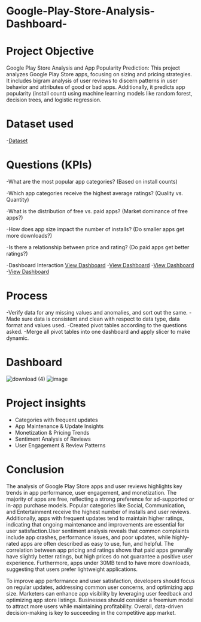 # Google-Play-Store-Analysis-Dashboard-
# Project Objective
Google Play Store Analysis and App Popularity Prediction: This project analyzes Google Play Store apps, focusing on sizing and pricing strategies. It includes bigram analysis of user reviews to discern patterns in user behavior and attributes of good or bad apps. Additionally, it predicts app popularity (install count) using machine learning models like random forest, decision trees, and logistic regression. ​
# Dataset used
-<a href="https://www.kaggle.com/code/odins0n/play-store-app-reviews-scrapper-daily-update">Dataset</a>

# Questions (KPIs)

-What are the most popular app categories? (Based on install counts)

-Which app categories receive the highest average ratings? (Quality vs. Quantity)

-What is the distribution of free vs. paid apps? (Market dominance of free apps?)

-How does app size impact the number of installs? (Do smaller apps get more downloads?)

-Is there a relationship between price and rating? (Do paid apps get better ratings?)

-Dashboard Interaction <a href="https://github.com/Kaviya-Analyst/Data-Analyst-Dashboard-/blob/main/download%20(1).png">View Dashboard</a>
-<a href="https://github.com/Kaviya-Analyst/Data-Analyst-Dashboard-/blob/main/download%20(2).png">View Dashboard</a>
-<a href="https://github.com/Kaviya-Analyst/Data-Analyst-Dashboard-/blob/main/download%20(3).png">View Dashboard</a>
-<a href="https://github.com/Kaviya-Analyst/Data-Analyst-Dashboard-/blob/main/download%20(4).png">View Dashboard</a>

# Process

-Verify data for any missing values and anomalies, and sort out the same.
-Made sure data is consistent and clean with respect to data type, data format and values used.
-Created pivot tables according to the questions asked.
-Merge all pivot tables into one dashboard and apply slicer to make dynamic.

# Dashboard

![download (4)](https://github.com/user-attachments/assets/b94b8343-ffb0-4034-bb41-e7ceed84e21b)
![image](https://github.com/user-attachments/assets/88402dc6-cdf2-4a77-940b-60a634d8a196)

# Project insights

- Categories with frequent updates
- App Maintenance & Update Insights 
- Monetization & Pricing Trends
- Sentiment Analysis of Reviews
- User Engagement & Review Patterns

# Conclusion
The analysis of Google Play Store apps and user reviews highlights key trends in app performance, user engagement, and monetization. The majority of apps are free, reflecting a strong preference for ad-supported or in-app purchase models. Popular categories like Social, Communication, and Entertainment receive the highest number of installs and user reviews. Additionally, apps with frequent updates tend to maintain higher ratings, indicating that ongoing maintenance and improvements are essential for user satisfaction.User sentiment analysis reveals that common complaints include app crashes, performance issues, and poor updates, while highly-rated apps are often described as easy to use, fun, and helpful. The correlation between app pricing and ratings shows that paid apps generally have slightly better ratings, but high prices do not guarantee a positive user experience. Furthermore, apps under 30MB tend to have more downloads, suggesting that users prefer lightweight applications.

To improve app performance and user satisfaction, developers should focus on regular updates, addressing common user concerns, and optimizing app size. Marketers can enhance app visibility by leveraging user feedback and optimizing app store listings. Businesses should consider a freemium model to attract more users while maintaining profitability. Overall, data-driven decision-making is key to succeeding in the competitive app market. 
